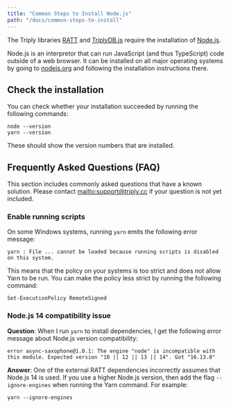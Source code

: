 ```yaml
---
title: "Common Steps to Install Node.js"
path: "/docs/common-steps-to-install"
---
```


The Triply libraries [RATT](ratt) and [TriplyDB.js](triplydb-js) require the installation of [Node.js](https://nodejs.org). 

Node.js is an interpretor that can run JavaScript (and thus TypeScript) code outside of a web browser. It can be installed on all major operating systems by going to <a href="https://nodejs.org">nodejs.org</a> and following the installation instructions there.

## Check the installation

You can check whether your installation succeeded by running the following commands:

```
node --version
yarn --version
```

These should show the version numbers that are installed.

## Frequently Asked Questions (FAQ)

This section includes commonly asked questions that have a known solution. Please contact <mailto:support@triply.cc> if your question is not yet included.

### Enable running scripts

On some Windows systems, running `yarn` emits the following error message:

```
yarn : File ... cannot be loaded because running scripts is disabled on this system.
```

This means that the policy on your systems is too strict and does not allow Yarn to be run. You can make the policy less strict by running the following command:

```
Set-ExecutionPolicy RemoteSigned
```

### Node.js 14 compatibility issue

**Question**: When I run `yarn` to install dependencies, I get the following error message about Node.js version compatibility:

```
error async-saxophone@1.0.1: The engine "node" is incompatible with this module. Expected version "10 || 12 || 13 || 14". Got "16.13.0"
```

**Answer**: One of the external RATT dependencies incorrectly assumes that Node.js 14 is used. If you use a higher Node.js version, then add the flag `--ignore-engines` when running the Yarn command. For example:

```
yarn --ignore-engines
```
